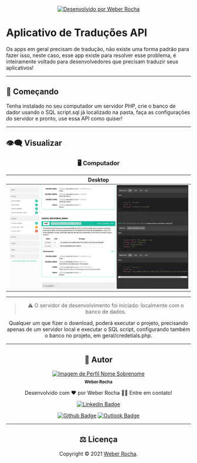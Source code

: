 
<p align="center">
  <a href="https://github.com/Jamallc">
    <img alt="Desenvolvido por Weber Rocha" src="https://img.shields.io/badge/Desenvolvedor-Weber Rocha-%3498db?color=3498db&style=for-the-badge">
  </a>
<p>

# Aplicativo de Traduções API

Os apps em geral precisam de tradução, não existe uma forma padrão para fazer isso, neste caso, esse app existe para resolver esse problema, é inteiramente voltado para desenvolvedores que precisam traduzir seus aplicativos!

---

## 🚀 Começando

Tenha instalado no seu computador um servidor PHP, crie o banco de dador usando o SQL script.sql já localizado na pasta, faça as configurações do servidor e pronto, use essa API como quiser!

---

## :eye_speech_bubble: **Visualizar**

<div align="center">

### :desktop_computer: Computador
  
|Desktop|
|:---:|
|<kbd><img src="./doc.PNG" alt="Desktop"/></kbd>|

---
> ⚠️ O servidor de desenvolvimento foi iniciado: localmente com o banco de dados.

Qualquer um que fizer o download, poderá executar o projeto, precisando apenas de um servidor local e executar o SQL script, configurando também o banco no projeto, em geral/credetials.php.

---
## :boy: **Autor**

<div align="center">

<a href="https://github.com/Jamallc">
 <img src="https://github.com/Jamallc.png" width="100px;" alt="Imagem de Perfil Nome Sobrenome"/>
 <br/>
 <sub><b>Weber Rocha</b></sub>
</a>

Desenvolvido com ❤️ por Weber Rocha 👋🏽 Entre em contato!

[![Linkedin Badge](https://img.shields.io/badge/LinkedIn-0077B5?style=for-the-badge&logo=linkedin&logoColor=white)](https://www.linkedin.com/in/weber-de-oliveira-rocha-417bb4196/)

[![Github Badge](https://img.shields.io/badge/-Jamallc-000?style=flat-square&logo=Github&logoColor=white)](https://github.com/Jamallc)
[![Outlook Badge](https://img.shields.io/badge/-EMAIL-0078d4?style=flat-square&logo=microsoft-outlook&logoColor=white)](mailto:weberrocha15@gmail.com)

</div>

---
## :balance_scale: **Licença**

<div align="center">

Copyright © 2021 [Weber Rocha](https://github.com/Jamallc).<br />

</div>